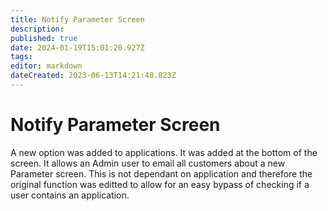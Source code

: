 ```yaml
---
title: Notify Parameter Screen
description: 
published: true
date: 2024-01-19T15:01:20.927Z
tags: 
editor: markdown
dateCreated: 2023-06-13T14:21:48.823Z
---
```


# Notify Parameter Screen
A new option was added to applications. It was added at the bottom of the screen. It allows an Admin user to email all customers about a new Parameter screen. This is not dependant on application and therefore the original function was editted to allow for an easy bypass of checking if a user contains an application.